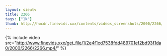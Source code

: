 ```yaml
--- 
layout: sieutv
title: 2266
tags: ["1k"]
thumb: http://hwcdn.finevids.xxx/contents/videos_screenshots/2000/2266/preview.mp4.jpg
---
```

{% include video src="http://www.finevids.xxx/get_file/1/2e4f1cd7538fdd489701ef2bd93f1da0/2000/2266/2266.mp4/" %} 
